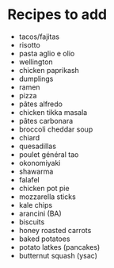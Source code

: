 # Recipes to add

* tacos/fajitas
* risotto
* pasta aglio e olio
* wellington
* chicken paprikash
* dumplings
* ramen
* pizza
* pâtes alfredo
* chicken tikka masala
* pâtes carbonara
* broccoli cheddar soup
* chiard
* quesadillas
* poulet général tao
* okonomiyaki
* shawarma
* falafel
* chicken pot pie
* mozzarella sticks
* kale chips
* arancini (BA)
* biscuits
* honey roasted carrots
* baked potatoes
* potato latkes (pancakes)
* butternut squash (ysac)
